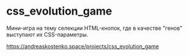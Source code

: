 # css_evolution_game
Мини-игра на тему селекции HTML-кнопок, где в качестве "генов" выступают их CSS-параметры.

https://andreaskostenko.space/projects/css_evolution_game
